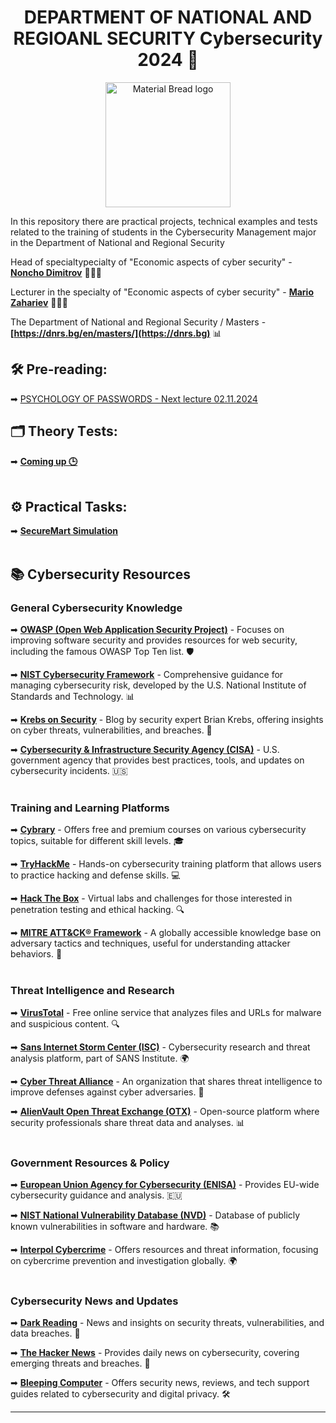 <h1 align="center">DEPARTMENT OF NATIONAL AND REGIOANL SECURITY Cybersecurity 2024 🏫</h1>

<p align="center">
    <img width="200" src="https://dnrs.bg/wp-content/uploads/2024/04/light_cropped-320x270.png" alt="Material Bread logo">
</p>

In this repository there are practical projects, technical examples and tests related to the training of students in the Cybersecurity Management major in the Department of National and Regional Security

Head of specialtypecialty of "Economic aspects of cyber security" - **[Noncho Dimitrov](https://www.linkedin.com/in/noncho-dimitrov-51bb6630b/?originalSubdomain=bg)** 🧑‍🏫🚀

Lecturer in the specialty of "Economic aspects of cyber security" - **[Mario Zahariev](https://www.linkedin.com/in/mario-zahariev-753a7b202/)** 🧑‍🏫🚀

The Department of National and Regional Security / Masters - **[https://dnrs.bg/en/masters/](https://dnrs.bg)** 📊   

## 🛠 Pre-reading:
➡ [PSYCHOLOGY OF PASSWORDS - Next lecture 02.11.2024](https://www.lastpass.com/-/media/bcebf5dd3d7f4ddb8ad0445d74ea9372.pdf)

## 🗂 Theory Тests: 
➡ [**Coming up 🕒**]()
<br><br/>
 
## ⚙️ Practical Tasks:  
➡ [**SecureMart Simulation**](https://github.com/zahariev-webbersof/cybersecurity-Unwe/blob/main/SecureMart%20simulation.md)
<br><br/>

## 📚 **Cybersecurity Resources**

### General Cybersecurity Knowledge
➡ **[OWASP (Open Web Application Security Project)](https://owasp.org/)** - Focuses on improving software security and provides resources for web security, including the famous OWASP Top Ten list. 🛡️

➡ **[NIST Cybersecurity Framework](https://www.nist.gov/cyberframework)** - Comprehensive guidance for managing cybersecurity risk, developed by the U.S. National Institute of Standards and Technology. 📊

➡ **[Krebs on Security](https://krebsonsecurity.com/)** - Blog by security expert Brian Krebs, offering insights on cyber threats, vulnerabilities, and breaches. 📝

➡ **[Cybersecurity & Infrastructure Security Agency (CISA)](https://www.cisa.gov/)** - U.S. government agency that provides best practices, tools, and updates on cybersecurity incidents. 🇺🇸
<br><br/>

### Training and Learning Platforms
➡ **[Cybrary](https://www.cybrary.it/)** - Offers free and premium courses on various cybersecurity topics, suitable for different skill levels. 🎓

➡ **[TryHackMe](https://tryhackme.com/)** - Hands-on cybersecurity training platform that allows users to practice hacking and defense skills. 💻

➡ **[Hack The Box](https://www.hackthebox.com/)** - Virtual labs and challenges for those interested in penetration testing and ethical hacking. 🔍

➡ **[MITRE ATT&CK® Framework](https://attack.mitre.org/)** - A globally accessible knowledge base on adversary tactics and techniques, useful for understanding attacker behaviors. 📖
<br><br/>

### Threat Intelligence and Research
➡ **[VirusTotal](https://www.virustotal.com/)** - Free online service that analyzes files and URLs for malware and suspicious content. 🔍

➡ **[Sans Internet Storm Center (ISC)](https://isc.sans.edu/)** - Cybersecurity research and threat analysis platform, part of SANS Institute. 🌍

➡ **[Cyber Threat Alliance](https://www.cyberthreatalliance.org/)** - An organization that shares threat intelligence to improve defenses against cyber adversaries. 🤝

➡ **[AlienVault Open Threat Exchange (OTX)](https://otx.alienvault.com/)** - Open-source platform where security professionals share threat data and analyses. 📊
<br><br/>

### Government Resources & Policy
➡ **[European Union Agency for Cybersecurity (ENISA)](https://www.enisa.europa.eu/)** - Provides EU-wide cybersecurity guidance and analysis. 🇪🇺

➡ **[NIST National Vulnerability Database (NVD)](https://nvd.nist.gov/)** - Database of publicly known vulnerabilities in software and hardware. 📚

➡ **[Interpol Cybercrime](https://www.interpol.int/en/Crimes/Cybercrime)** - Offers resources and threat information, focusing on cybercrime prevention and investigation globally. 🌍
<br><br/>

### Cybersecurity News and Updates
➡ **[Dark Reading](https://www.darkreading.com/)** - News and insights on security threats, vulnerabilities, and data breaches. 📰

➡ **[The Hacker News](https://thehackernews.com/)** - Provides daily news on cybersecurity, covering emerging threats and breaches. 📢

➡ **[Bleeping Computer](https://www.bleepingcomputer.com/)** - Offers security news, reviews, and tech support guides related to cybersecurity and digital privacy. 🛠️

---
